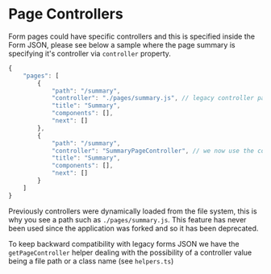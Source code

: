 # Page Controllers

Form pages could have specific controllers and this is specified inside the Form JSON, please see below a sample where the page summary is specifying it's controller via `controller` property.

```javascript
{
    "pages": [
        {
            "path": "/summary",
            "controller": "./pages/summary.js", // legacy controller path
            "title": "Summary",
            "components": [],
            "next": []
        },
        {
            "path": "/summary",
            "controller": "SummaryPageController", // we now use the controller class name
            "title": "Summary",
            "components": [],
            "next": []
        }
    ]
}
```

Previously controllers were dynamically loaded from the file system, this is why you see a path such as `./pages/summary.js`. This feature has never been used since the application was forked and so it has been deprecated.

To keep backward compatibility with legacy forms JSON we have the `getPageController` helper dealing with the possibility of a controller value being a file path or a class name (see `helpers.ts`)
